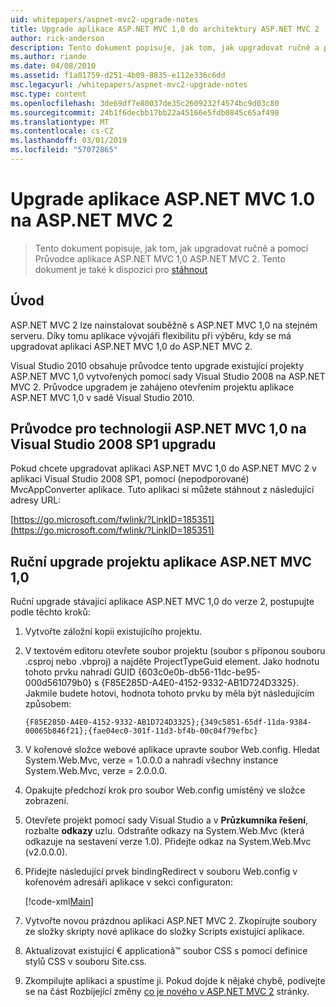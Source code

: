 ```yaml
---
uid: whitepapers/aspnet-mvc2-upgrade-notes
title: Upgrade aplikace ASP.NET MVC 1,0 do architektury ASP.NET MVC 2 | Dokumentace Microsoftu
author: rick-anderson
description: Tento dokument popisuje, jak tom, jak upgradovat ručně a pomocí Průvodce aplikace ASP.NET MVC 1,0 ASP.NET MVC 2. Tento dokument je také k dispozici pro d...
ms.author: riande
ms.date: 04/08/2010
ms.assetid: f1a01759-d251-4b09-8835-e112e336c6dd
msc.legacyurl: /whitepapers/aspnet-mvc2-upgrade-notes
msc.type: content
ms.openlocfilehash: 3de69df7e80037de35c2609232f4574bc9d03c80
ms.sourcegitcommit: 24b1f6decbb17bb22a45166e5fdb0845c65af498
ms.translationtype: MT
ms.contentlocale: cs-CZ
ms.lasthandoff: 03/01/2019
ms.locfileid: "57072865"
---
```

<a name="upgrading-an-aspnet-mvc-10-application-to-aspnet-mvc-2"></a>Upgrade aplikace ASP.NET MVC 1.0 na ASP.NET MVC 2
====================
> Tento dokument popisuje, jak tom, jak upgradovat ručně a pomocí Průvodce aplikace ASP.NET MVC 1,0 ASP.NET MVC 2. Tento dokument je také k dispozici pro [stáhnout](https://download.microsoft.com/download/F/1/6/F16F9AF9-8EF4-4845-BC97-639791D5699C/MVC2-Upgrade-Notes.pdf)


## <a name="introduction"></a>Úvod

ASP.NET MVC 2 lze nainstalovat souběžně s ASP.NET MVC 1,0 na stejném serveru. Díky tomu aplikace vývojáři flexibilitu při výběru, kdy se má upgradovat aplikaci ASP.NET MVC 1,0 do ASP.NET MVC 2.

Visual Studio 2010 obsahuje průvodce tento upgrade existující projekty ASP.NET MVC 1,0 vytvořených pomocí sady Visual Studio 2008 na ASP.NET MVC 2. Průvodce upgradem je zahájeno otevřením projektu aplikace ASP.NET MVC 1,0 v sadě Visual Studio 2010.

## <a name="upgrade-wizard-for-aspnet-mvc-10-on-visual-studio-2008-sp1"></a>Průvodce pro technologii ASP.NET MVC 1,0 na Visual Studio 2008 SP1 upgradu

Pokud chcete upgradovat aplikaci ASP.NET MVC 1,0 do ASP.NET MVC 2 v aplikaci Visual Studio 2008 SP1, pomocí (nepodporované) MvcAppConverter aplikace. Tuto aplikaci si můžete stáhnout z následující adresy URL:

[https://go.microsoft.com/fwlink/?LinkID=185351](https://go.microsoft.com/fwlink/?LinkID=185351)

## <a name="manually-upgrading-an-aspnet-mvc-10-project"></a>Ruční upgrade projektu aplikace ASP.NET MVC 1,0

Ruční upgrade stávající aplikace ASP.NET MVC 1,0 do verze 2, postupujte podle těchto kroků:

1. Vytvořte záložní kopii existujícího projektu.
2. V textovém editoru otevřete soubor projektu (soubor s příponou souboru .csproj nebo .vbproj) a najděte ProjectTypeGuid element. Jako hodnotu tohoto prvku nahradí GUID {603c0e0b-db56-11dc-be95-000d561079b0} s {F85E285D-A4E0-4152-9332-AB1D724D3325}. Jakmile budete hotovi, hodnota tohoto prvku by měla být následujícím způsobem: 

    `{F85E285D-A4E0-4152-9332-AB1D724D3325};{349c5851-65df-11da-9384-00065b846f21};{fae04ec0-301f-11d3-bf4b-00c04f79efbc}`
3. V kořenové složce webové aplikace upravte soubor Web.config. Hledat System.Web.Mvc, verze = 1.0.0.0 a nahradí všechny instance System.Web.Mvc, verze = 2.0.0.0.
4. Opakujte předchozí krok pro soubor Web.config umístěný ve složce zobrazení.
5. Otevřete projekt pomocí sady Visual Studio a v **Průzkumníka řešení**, rozbalte **odkazy** uzlu. Odstraňte odkazy na System.Web.Mvc (která odkazuje na sestavení verze 1.0). Přidejte odkaz na System.Web.Mvc (v2.0.0.0).
6. Přidejte následující prvek bindingRedirect v souboru Web.config v kořenovém adresáři aplikace v sekci configuraton:   

    [!code-xml[Main](aspnet-mvc2-upgrade-notes/samples/sample1.xml)]
7. Vytvořte novou prázdnou aplikaci ASP.NET MVC 2. Zkopírujte soubory ze složky skripty nové aplikace do složky Scripts existující aplikace.
8. Aktualizovat existující € applicationâ™ soubor CSS s pomocí definice stylů CSS v souboru Site.css.
9. Zkompilujte aplikaci a spustíme ji. Pokud dojde k nějaké chybě, podívejte se na část Rozbíjející změny [co je nového v ASP.NET MVC 2](https://go.microsoft.com/fwlink/?LinkID=185038) stránky.
